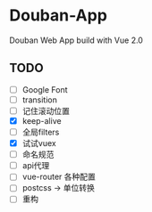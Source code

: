 # Douban-App
Douban Web App build with Vue 2.0
## TODO
- [ ] Google Font
- [ ] transition
- [ ] 记住滚动位置
- [X] keep-alive
- [ ] 全局filters
- [X] 试试vuex
- [ ] 命名规范
- [ ] api代理
- [ ] vue-router 各种配置
- [ ] postcss -> 单位转换
- [ ] 重构
